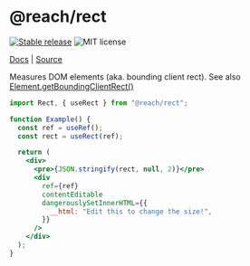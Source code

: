 # @reach/rect

[![Stable release](https://img.shields.io/npm/v/@reach/rect.svg)](https://npm.im/@reach/rect) ![MIT license](https://badgen.now.sh/badge/license/MIT)

[Docs](https://reach.tech/rect) | [Source](https://github.com/reach/reach-ui/tree/main/packages/rect)

Measures DOM elements (aka. bounding client rect). See also [Element.getBoundingClientRect()](https://developer.mozilla.org/en-US/docs/Web/API/Element/getBoundingClientRect)

```jsx
import Rect, { useRect } from "@reach/rect";

function Example() {
  const ref = useRef();
  const rect = useRect(ref);

  return (
    <div>
      <pre>{JSON.stringify(rect, null, 2)}</pre>
      <div
        ref={ref}
        contentEditable
        dangerouslySetInnerHTML={{
          __html: "Edit this to change the size!",
        }}
      />
    </div>
  );
}
```
